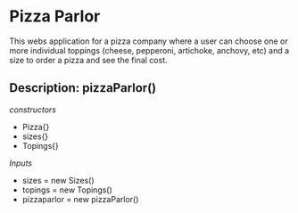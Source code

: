 
# Pizza Parlor

This webs application for a pizza company where a user can choose one or more individual toppings (cheese, pepperoni, artichoke, anchovy, etc) and a size to order a pizza and see the final cost.

## Description: pizzaParlor()

*constructors* 

* Pizza{}
* sizes{}
* Topings{}

*Inputs*

* sizes = new Sizes()
* topings = new Topings()
* pizzaparlor = new pizzaParlor()

